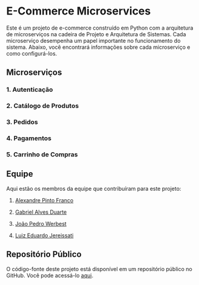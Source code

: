 # E-Commerce Microservices

Este é um projeto de e-commerce construído em Python com a arquitetura de microserviços na cadeira de Projeto e Arquitetura de Sistemas. Cada microserviço desempenha um papel importante no funcionamento do sistema. Abaixo, você encontrará informações sobre cada microserviço e como configurá-los.

## Microserviços

### 1. Autenticação

### 2. Catálogo de Produtos

### 3. Pedidos

### 4. Pagamentos

### 5. Carrinho de Compras

## Equipe

Aqui estão os membros da equipe que contribuíram para este projeto:

1. [Alexandre Pinto Franco](https://github.com/AlexDcoder)


2. [Gabriel Alves Duarte](URL_do_perfil_do_github)


3. [João Pedro Werbest](URL_do_perfil_do_github)


4. [Luiz Eduardo Jereissati](URL_do_perfil_do_github)




## Repositório Público

O código-fonte deste projeto está disponível em um repositório público no GitHub. Você pode acessá-lo [aqui](https://github.com/AlexDcoder/Microsservices).


